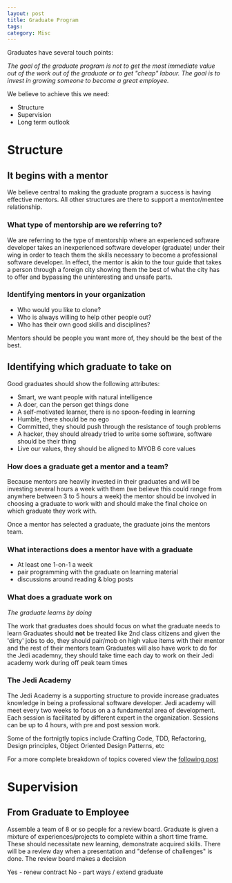 ```yaml
---
layout: post
title: Graduate Program
tags: 
category: Misc
---
```


Graduates have several touch points:

*The goal of the graduate program is not to get the most immediate value out of the work out of the graduate or to get "cheap" labour. The goal is to invest in growing someone to become a great employee.*

We believe to achieve this we need:

* Structure  
* Supervision  
* Long term outlook  

# Structure 

## It begins with a mentor

We believe central to making the graduate program a success is having effective mentors. All other structures are there to support a mentor/mentee relationship.

### What type of mentorship are we referring to?

We are referring to the type of mentorship where an experienced software developer takes an inexperienced software developer (graduate) under their wing in order to teach them the skills necessary to become a professional software developer. In effect, the mentor is akin to the tour guide that takes a person through a foreign city showing them the best of what the city has to offer and bypassing the uninteresting and unsafe parts.

### Identifying mentors in your organization

* Who would you like to clone?
* Who is always willing to help other people out?
* Who has their own good skills and disciplines?

Mentors should be people you want more of, they should be the best of the best.

## Identifying which graduate to take on

Good graduates should show the following attributes:

* Smart, we want people with natural intelligence  
* A doer, can the person get things done  
* A self-motivated learner, there is no spoon-feeding in learning  
* Humble, there should be no ego   
* Committed, they should push through the resistance of tough problems  
* A hacker, they should already tried to write some software, software should be their thing  
* Live our values, they should be aligned to MYOB 6 core values  

### How does a graduate get a mentor and a team?

Because mentors are heavily invested in their graduates and will be investing several hours a week with them (we believe this could range from anywhere between 3 to 5 hours a week) the mentor should be involved in choosing a graduate to work with and should make the final choice on which graduate they work with.

Once a mentor has selected a graduate, the graduate joins the mentors team.

### What interactions does a mentor have with a graduate

* At least one 1-on-1 a week
* pair programming with the graduate on learning material
* discussions around reading & blog posts

### What does a graduate work on

*The graduate learns by doing*

The work that graduates does should focus on what the graduate needs to learn
Graduates should **not** be treated like 2nd class citizens and given the 'dirty' jobs to do, they should pair/mob on high value items with their mentor and the rest of their mentors team
Graduates will also have work to do for the Jedi academny, they should take time each day to work on their Jedi academy work during off peak team times

### The Jedi Academy

The Jedi Academy is a supporting structure to provide increase graduates knowledge in being a professional software developer. Jedi academy will meet every two weeks to focus on a a fundamental area of development.
Each session is facilitated by different expert in the organization. Sessions can be up to 4 hours, with pre and post session work.

Some of the fortnigtly topics include Crafting Code, TDD, Refactoring, Design principles, Object Oriented Design Patterns, etc

For a more complete breakdown of topics covered view the [following post](http://blog.markpearl.co.za/Jedi-Academy)

# Supervision



## From Graduate to Employee

Assemble a team of 8 or so people for a review board. Graduate is given a mixture of experiences/projects to complete within a short time frame. These should necessitate new learning, demonstrate acquired skills. There will be a review day when a presentation and "defense of challenges" is done. The review board makes a decision

Yes - renew contract
No - part ways / extend graduate

